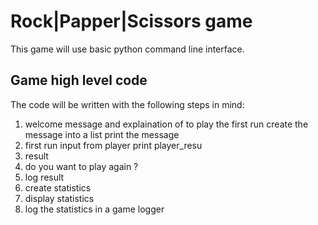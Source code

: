 # Rock|Papper|Scissors game
This game will use basic python command line interface.

## Game high level code
The code will be written with the following steps in mind:
1. welcome message and explaination of to play the first run
create the message into a list
print the message
2. first run
input from player
print player_resu
3. result
4. do you want to play again ?
5. log result
6. create statistics
7. display statistics
8. log the statistics in a game logger
